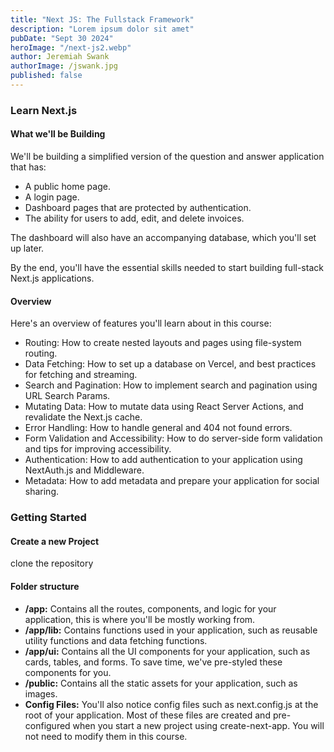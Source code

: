 ```yaml
---
title: "Next JS: The Fullstack Framework"
description: "Lorem ipsum dolor sit amet"
pubDate: "Sept 30 2024"
heroImage: "/next-js2.webp"
author: Jeremiah Swank
authorImage: /jswank.jpg
published: false
---
```


### Learn Next.js


#### What we'll be Building

We'll be building a simplified version of the question and answer application that has:

* A public home page.
* A login page.
* Dashboard pages that are protected by authentication.
* The ability for users to add, edit, and delete invoices.

The dashboard will also have an accompanying database, which you'll set up later.

By the end, you'll have the essential skills needed to start building full-stack Next.js applications.

#### Overview

Here's an overview of features you'll learn about in this course:

* Routing: How to create nested layouts and pages using file-system routing.
* Data Fetching: How to set up a database on Vercel, and best practices for fetching and streaming.
* Search and Pagination: How to implement search and pagination using URL Search Params.
* Mutating Data: How to mutate data using React Server Actions, and revalidate the Next.js cache.
* Error Handling: How to handle general and 404 not found errors.
* Form Validation and Accessibility: How to do server-side form validation and tips for improving accessibility.
* Authentication: How to add authentication to your application using NextAuth.js and Middleware.
* Metadata: How to add metadata and prepare your application for social sharing.


### Getting Started

#### Create a new Project

clone the repository

#### Folder structure

* **/app:** Contains all the routes, components, and logic for your application, this is where you'll be mostly working from.
* **/app/lib:** Contains functions used in your application, such as reusable utility functions and data fetching functions.
* **/app/ui:** Contains all the UI components for your application, such as cards, tables, and forms. To save time, we've pre-styled these components for you.
* **/public:** Contains all the static assets for your application, such as images.
* **Config Files:** You'll also notice config files such as next.config.js at the root of your application. Most of these files are created and pre-configured when you start a new project using create-next-app. You will not need to modify them in this course.

